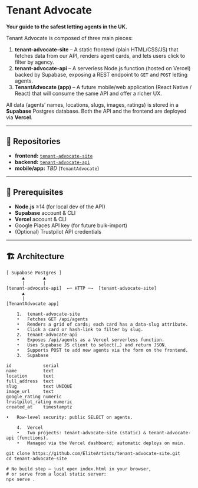 # Tenant Advocate

**Your guide to the safest letting agents in the UK.**

Tenant Advocate is composed of three main pieces:

1. **tenant-advocate-site** – A static frontend (plain HTML/CSS/JS) that fetches data from our API, renders agent cards, and lets users click to filter by agency.  
2. **tenant-advocate-api** – A serverless Node.js function (hosted on Vercel) backed by Supabase, exposing a REST endpoint to `GET` and `POST` letting agents.  
3. **TenantAdvocate (app)** – A future mobile/web application (React Native / React) that will consume the same API and offer a richer UX.

All data (agents’ names, locations, slugs, images, ratings) is stored in a **Supabase** Postgres database. Both the API and the frontend are deployed via **Vercel**.

---

## 📁 Repositories

- **frontend:** [`tenant-advocate-site`](https://github.com/EliteArtists/tenant-advocate-site)  
- **backend:** [`tenant-advocate-api`](https://github.com/EliteArtists/tenant-advocate-api)  
- **mobile/app:** _TBD_ (`TenantAdvocate`)

---

## 🔧 Prerequisites

- **Node.js** ≥14 (for local dev of the API)  
- **Supabase** account & CLI  
- **Vercel** account & CLI  
- Google Places API key (for future bulk-import)  
- (Optional) Trustpilot API credentials

---

## 🏗️ Architecture

```text
[ Supabase Postgres ]
      ▲       ▲
      |       |
[tenant-advocate-api]  ←─ HTTP ─→  [tenant-advocate-site]
      ▲
      |
[TenantAdvocate app]

	1.	tenant-advocate-site
	•	Fetches GET /api/agents
	•	Renders a grid of cards; each card has a data-slug attribute.
	•	Click a card or hash-link to filter by slug.
	2.	tenant-advocate-api
	•	Exposes /api/agents as a Vercel serverless function.
	•	Uses Supabase JS client to select(…) and return JSON.
	•	Supports POST to add new agents via the form on the frontend.
	3.	Supabase

id            serial
name          text
location      text
full_address  text
slug          text UNIQUE
image_url     text
google_rating numeric
trustpilot_rating numeric
created_at    timestamptz

•	Row-level security: public SELECT on agents.

	4.	Vercel
	•	Two projects: tenant-advocate-site (static) & tenant-advocate-api (functions).
	•	Managed via the Vercel dashboard; automatic deploys on main.

git clone https://github.com/EliteArtists/tenant-advocate-site.git
cd tenant-advocate-site

# No build step — just open index.html in your browser,
# or serve from a local static server:
npx serve .
